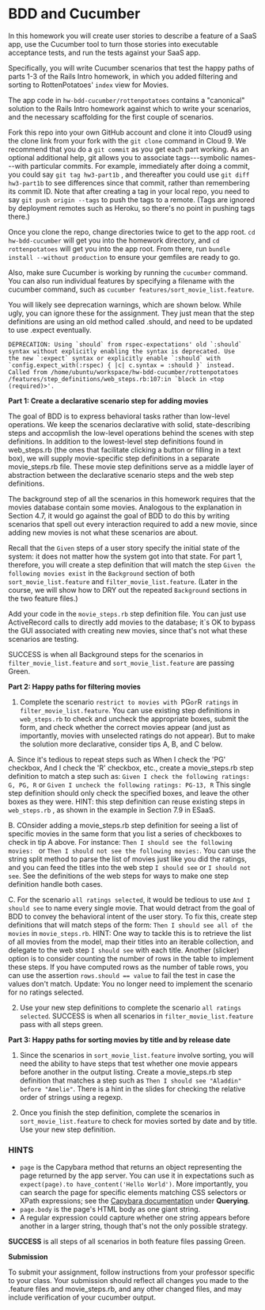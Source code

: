 BDD and Cucumber
================


In this homework you will create user stories to describe a feature of a SaaS app, use the Cucumber tool to turn those stories into executable acceptance tests, and run the tests against your SaaS app.  

Specifically, you will write Cucumber scenarios that test the happy
paths of parts 1-3 of the Rails Intro homework, in which you added
filtering and sorting to RottenPotatoes' `index` view for Movies.

The app code in `hw-bdd-cucumber/rottenpotatoes` contains a "canonical" solution to the
Rails Intro homework against which to write your scenarios, and the
necessary scaffolding for the first couple of scenarios. 

Fork this repo into your own GitHub account and clone it into Cloud9 using the clone link from your fork with the `git clone` command in Cloud 9. We recommend
that you do a `git commit` as you get each part working.  As an optional
additional help, git allows you to associate tags---symbolic
names---with particular commits.  For example, immediately after doing a
commit, you could say `git tag hw3-part1b` , and thereafter you could
use `git diff hw3-part1b` to see differences since that commit, rather
than remembering its commit ID.  Note that after creating a tag in your
local repo, you need to say `git push origin --tags` to push the tags to
a remote.  (Tags are ignored by deployment remotes such as Heroku, so
there's no point in pushing tags there.) 

Once you clone the repo, change directories twice to get to the app root. `cd hw-bdd-cucumber` will get you into the homework directory, and `cd rottenpotatoes` will get you into the app root. From there, run `bundle install --without production` to ensure your gemfiles are ready to go.

Also, make sure Cucumber is working by running the `cucumber` command. You can also run individual features by specifying a filename with the cucumber command, such as `cucumber features/sort_movie_list.feature`.

You will likely see deprecation warnings, which are shown below. While ugly, you can ignore these for the assignment. They just mean that the step definitions are using an old method called .should, and need to be updated to use .expect eventually.

```
DEPRECATION: Using `should` from rspec-expectations' old `:should` 
syntax without explicitly enabling the syntax is deprecated. Use 
the new `:expect` syntax or explicitly enable `:should` with 
`config.expect_with(:rspec) { |c| c.syntax = :should }` instead. 
Called from /home/ubuntu/workspace/hw-bdd-cucumber/rottenpotatoes
/features/step_definitions/web_steps.rb:107:in `block in <top 
(required)>'.
```


**Part 1: Create a declarative scenario step for adding movies**

The goal of BDD is to express behavioral tasks rather than low-level operations.  We keep the scenarios declarative with solid, state-describing steps and accopmlish the low-level operations behind the scenes with step definitions. In addition to the lowest-level step definitions found in web_steps.rb (the ones that facilitate clicking a button or filling in a text box), we will supply movie-specific step definitions in a separate movie_steps.rb file. These movie step definitions serve as a middle layer of abstraction between the declarative scenario steps and the web step definitions.

The background step of all the scenarios in this homework requires that
the movies database contain some movies.  Analogous to the explanation
in Section 4.7, it would go against the goal of BDD to do this by
writing scenarios that spell out every interaction required to add a new
movie, since adding new movies is not what these scenarios are about. 

Recall that the `Given` steps of a user story specify the initial state
of the system: it does not matter how the system got into that state.
For part 1, therefore, you will create a step definition that will match
the step `Given the following movies exist` in the `Background` section
of both `sort_movie_list.feature` and `filter_movie_list.feature`.
(Later in the course, we will show how to DRY out the repeated
`Background` sections in the two feature files.) 

Add your code in the `movie_steps.rb` step definition file.  You can
just use ActiveRecord calls to directly add movies to the database; it`s
OK to bypass the GUI associated with creating new movies, since that's
not what these scenarios are testing. 

SUCCESS is when all Background steps for the scenarios in
`filter_movie_list.feature` and `sort_movie_list.feature` are passing
Green. 

**Part 2: Happy paths for filtering movies**

1. Complete the scenario `restrict to movies with `PG` or `R` ratings` in `filter_movie_list.feature`. You can use existing step definitions in `web_steps.rb` to check and uncheck the appropriate boxes, submit the form, and check whether the correct movies appear (and just as importantly, movies with unselected ratings do not appear). But to make the solution more declarative, consider tips A, B, and C below.

A. Since it's tedious to repeat steps such as When I check the 'PG' checkbox, And I check the 'R' checkbox, etc., create a movie_steps.rb step definition to match a step such as:
`Given I check the following ratings: G, PG, R` or `Given I uncheck the following ratings: PG-13, R`
This single step definition should only check the specified boxes, and
leave the other boxes as they were. HINT: this step definition can reuse
existing steps in  `web_steps.rb` , as shown in the example in Section
7.9 in ESaaS.

B. COnsider adding a movie_steps.rb step definition for seeing a list of specific movies in the same form that you list a series of checkboxes to check in tip A above. For instance: `Then I should see the following movies: ` or `Then I should not see the following movies:`. You can use the string split method to parse the list of movies just like you did the ratings, and you can feed the titles into the web step `I should see` or `I should not see`. See the definitions of the web steps for ways to make one step definition handle both cases.

C. For the scenario `all ratings selected`, it would be tedious to use `And I should see` to name every single movie. That would detract from the goal of BDD to convey the behavioral intent of the user story. To fix this, create step definitions that will match steps of the form: 
`Then I should see all of the movies` in `movie_steps.rb`. 
HINT: One way to tackle this is to retrieve the list of all movies from the model, map their titles into an iterable collection, and delegate to the web step `I should see` with each title. Another (slicker) option is to consider counting the number of rows in the table to implement these steps. If you have computed rows as the number of table rows, you can use the assertion `rows.should == value` to fail the test in case the values don't match.
Update: You no longer need to implement the scenario for no ratings selected.

2. Use your new step definitions to complete the scenario `all ratings selected`. SUCCESS is when all scenarios in `filter_movie_list.feature` pass with all steps green.

**Part 3: Happy paths for sorting movies by title and by release date**

1. Since the scenarios in `sort_movie_list.feature` involve sorting, you will need the ability to have steps that test whether one movie appears before another in the output listing. Create a movie_steps.rb step definition that matches a step such as 
`Then I should see "Aladdin" before "Amelie"`. There is a hint in the slides for checking the relative order of strings using a regexp.

2. Once you finish the step definition, complete the scenarios in `sort_movie_list.feature` to check for movies sorted by date and by title. Use your new step definition.

### HINTS

  * `page` is the Capybara method that returns an object representing
  the page returned by the app server.  You can use it in expectations
  such as `expect(page).to have_content('Hello World')`.  More
  importantly, you can search the page for specific elements matching
  CSS selectors or XPath expressions; see the [Capybara
  documentation](https://github.com/jnicklas/capybara) under **Querying**.
  * `page.body` is the page's HTML body as one giant string.  
  * A regular expression could capture whether one string appears before
  another in a larger string, though that's not the only possible
  strategy. 

**SUCCESS** is all steps of all scenarios in both feature files passing Green.

**Submission**

To submit your assignment, follow instructions from your professor specific to your class. Your submission should reflect all changes you made to the .feature files and movie_steps.rb, and any other changed files, and may include verification of your cucumber output.
